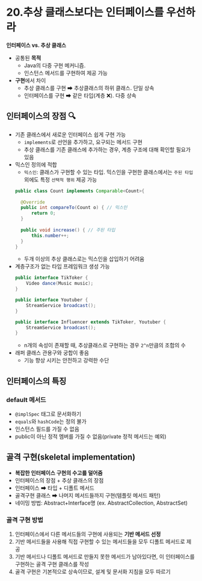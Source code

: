 # 20.추상 클래스보다는 인터페이스를 우선하라

**인터페이스 vs. 추상 클래스**
- 공통된 **목적**
  - Java의 다중 구현 메커니즘. 
  - 인스턴스 메서드를 구현하여 제공 가능
- **구현**에서 차이
  - 추상 클래스를 구현  ➡  추상클래스의 하위 클래스. 단일 상속
  - 인터페이스를 구현  ➡  같은 타입(계층 ❌). 다중 상속

## 인터페이스의 장점 🔍
- 기존 클래스에서 새로운 인터페이스 쉽게 구현 가능 
  - `implements`로 선언을 추가하고, 요구되는 메서드 구현
  - 추상 클래스를 기존 클래스에 추가하는 경우, 계층 구조에 대해 확인할 필요가 있음
- 믹스인 정의에 적합
  - `믹스인`: 클래스가 구현할 수 있는 타입. 믹스인을 구현한 클래스에서는 `주된 타입`외에도 특정 `선택적 행위` 제공 가능  
  ```java
  public class Count implements Comparable<Count>{
    
    @Override
    public int compareTo(Count o) { // 믹스인
        return 0;
    }
    
    public void increase() { // 주된 타입
        this.number++;
    }
  }
  ```
  - 두개 이상의 추상 클래스로는 믹스인을 삽입하기 어려움
- 계층구조가 없는 타입 프레임워크 생성 가능
  ```java
  public interface TikToker {
      Video dance(Music music);
  }

  public interface Youtuber {
      StreamService broadcast();
  }

  public interface Influencer extends TikToker, Youtuber {
      StreamService broadcast();
  }
  ```
  - n개의 속성이 존재할 때, 추상클래스로 구현하는 경우 `2^n`만큼의 조합의 수
- 래퍼 클래스 관용구와 궁합이 좋음
  - 기능 향상 시키는 안전하고 강력한 수단 

## 인터페이스의 특징
### default 메서드
- `@implSpec` 태그로 문서화하기
- `equals`와 `hashCode`는 정의 불가
- 인스턴스 필드를 가질 수 없음 
- public이 아닌 정적 멤버를 가질 수 없음(private 정적 메서드는 예외)

## 골격 구현(skeletal implementation)
- **복잡한 인터페이스 구현의 수고를 덜어줌**
- 인터페이스의 장점 + 추상 클래스의 장점
- 인터페이스 ➡ 타입 + 디폴트 메서드
- 골격구현 클래스 ➡ 나머지 메서드들까지 구현(템플릿 메서드 패턴)
- 네이밍 방법: Abstract+Interface명 (ex. AbstractCollection, AbstractSet)


### 골격 구현 방법
1. 인터페이스에서 다른 메서드들의 구현에 사용되는 **기반 메서드 선정**
2. 기반 메서드들을 사용해 직접 구현할 수 있는 메서드들을 모두 디폴트 메서드로 제공
3. 기반 메서드나 디폴트 메서드로 만들지 못한 메서드가 남아있다면, 이 인터페이스를 구현하는 골격 구현 클래스를 작성
4. 골격 구현은 기본적으로 상속이므로, 설계 및 문서화 지침을 모두 따르기
